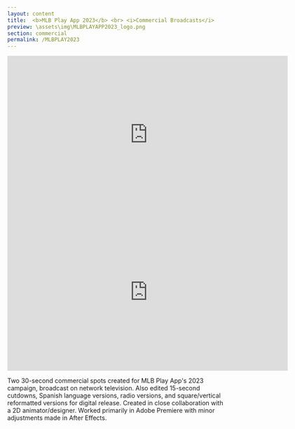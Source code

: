 ```yaml
---
layout: content
title:  <b>MLB Play App 2023</b> <br> <i>Commercial Broadcasts</i>
preview: \assets\img\MLBPLAYAPP2023_logo.png
section: commercial
permalink: /MLBPLAY2023
---
```



<iframe src="https://player.vimeo.com/video/819288808?h=b3dd293bdf" width="640" height="360" frameborder="0" allow="autoplay; fullscreen; picture-in-picture" allowfullscreen></iframe>

<iframe src="https://player.vimeo.com/video/819288350?h=5d406d9e17" width="640" height="360" frameborder="0" allow="autoplay; fullscreen; picture-in-picture" allowfullscreen></iframe>



Two 30-second commercial spots created for MLB Play App's 2023 campaign, broadcast on network television. 
Also edited 15-second cutdowns, Spanish language versions, radio versions, and square/vertical reformatted versions for digital release.
Created in close collaboration with a 2D animator/designer. Worked primarily in Adobe Premiere with minor adjustments made in After Effects.



